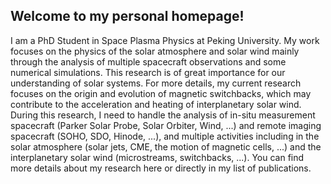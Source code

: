 Welcome to my personal homepage!
---

I am a PhD Student in Space Plasma Physics at Peking University. My work focuses on the physics of the solar atmosphere and solar wind mainly through the analysis of multiple spacecraft observations and some numerical simulations. This research is of great importance for our understanding of solar systems. 
For more details, my current research focuses on the origin and evolution of magnetic switchbacks, which may contribute to the acceleration and heating of interplanetary solar wind. During this research, I need to handle the analysis of in-situ measurement spacecraft (Parker Solar Probe, Solar Orbiter, Wind, ...) and remote imaging spacecraft (SOHO, SDO, Hinode, ...), and multiple activities including in the solar atmosphere (solar jets, CME, the motion of magnetic cells, ...) and the interplanetary solar wind (microstreams, switchbacks, ...). You can find more details about my research here or directly in my list of publications.
